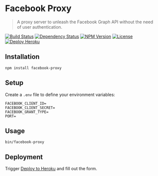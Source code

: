 Facebook Proxy
==============

> A proxy server to unleash the Facebook Graph API without the need of user authentication.

[![Build Status](https://img.shields.io/travis/redaxmedia/facebook-proxy.svg)](https://travis-ci.org/redaxmedia/facebook-proxy)
[![Dependency Status](https://gemnasium.com/badges/github.com/redaxmedia/facebook-proxy.svg)](https://gemnasium.com/github.com/redaxmedia/facebook-proxy)
[![NPM Version](https://img.shields.io/npm/v/facebook-proxy.svg)](https://npmjs.com/package/facebook-proxy)
[![License](https://img.shields.io/npm/l/facebook-proxy.svg)](https://npmjs.com/package/facebook-proxy)
[![Deploy Heroku](https://img.shields.io/badge/deploy-heroku-7056bf.svg)](https://heroku.com/deploy?template=https://github.com/redaxmedia/facebook-proxy)


Installation
------------

```
npm install facebook-proxy
```


Setup
-----

Create a `.env` file to define your environment variables:

```
FACEBOOK_CLIENT_ID=
FACEBOOK_CLIENT_SECRET=
FACEBOOK_GRANT_TYPE=
PORT=
```


Usage
-----

```
bin/facebook-proxy
```


Deployment
----------

Trigger [Deploy to Heroku](https://heroku.com/deploy?template=https://github.com/redaxmedia/facebook-proxy) and fill out the form.
